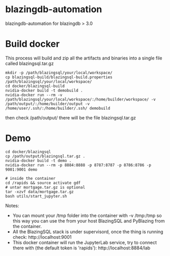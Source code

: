 # blazingdb-automation
blazingdb-automation for blazingdb > 3.0

# Build docker

This process will build and zip all the artifacts and binaries into a single file called blazingsql.tar.gz

```shell-script
mkdir -p /path/blazingsql/your/local/workspace/
cp blazingsql-build/blazingsql-build.properties /path/blazingsql/your/local/workspace/
cd docker/blazingsql-build
nvidia-docker build -t demobuild .
nvidia-docker run --rm -v /path/blazingsql/your/local/workspace/:/home/builder/workspace/ -v /path/output/:/home/builder/output -v /home/user/.ssh/:/home/builder/.ssh/ demobuild
```

then check /path/output/ there will be the file blazingsql.tar.gz
 

# Demo
```shell-script
cd docker/blazingsql
cp /path/output/blazingsql.tar.gz .
nvidia-docker build -t demo .
nvidia-docker run --rm -p 8884:8888 -p 8787:8787 -p 8786:8786 -p 9001:9001 demo

# inside the container
cd /rapids && source activate gdf
# untar mortgage.tar.gz is optional 
tar -xzvf data/mortgage.tar.gz
bash utils/start_jupyter.sh
```
Notes:
- You can mount your /tmp folder into the container  with -v /tmp:/tmp so this way you can use the from your host BlazingSQL and PyBlazing from the container.
- All the BlazingSQL stack is under supervisord, once the thing is running check: http://localhost:9001
- This docker container will run the JupyterLab service, try to connect there with (the default token is 'rapids'): http://localhost:8884/lab
